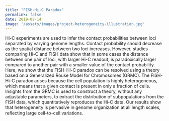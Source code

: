 ```yaml
---
title: "FISH-Hi-C Paradox"
permalink: false
date: 2019-08-14
image: '/assets/images/project-heterogeneity-illustration.jpg'
---
```


Hi-C experiments are used to infer the contact probabilities between loci separated by varying genome lengths. Contact probability should decrease as the spatial distance between two loci increases. However, studies comparing Hi-C and FISH data show that in some cases the distance between one pair of loci, with larger Hi-C readout, is paradoxically larger compared to another pair with a smaller value of the contact probability. Here, we show that the FISH-Hi-C paradox can be resolved using a theory based on a Generalized Rouse Model for Chromosomes (GRMC). The FISH-Hi-C paradox arises because the cell population is highly heterogeneous, which means that a given contact is present in only a fraction of cells. Insights from the GRMC is used to construct a theory, without any adjustable parameters, to extract the distribution of subpopulations from the FISH data, which quantitatively reproduces the Hi-C data. Our results show that heterogeneity is pervasive in genome organization at all length scales, reﬂecting large cell-to-cell variations.
